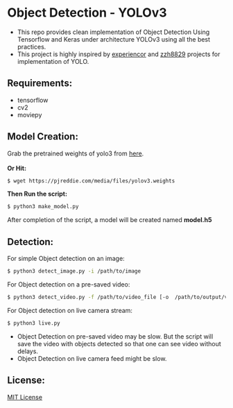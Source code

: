 # Object Detection - YOLOv3
- This repo provides clean implementation of Object Detection Using Tensorflow and Keras under architecture YOLOv3 using all the best practices.
- This project is highly inspired by <a href='https://github.com/experiencor/keras-yolo3'>experiencor</a> and <a href='https://github.com/zzh8829/yolov3-tf2'>zzh8829</a> projects for implementation of YOLO.

## Requirements:
- tensorflow
- cv2
- moviepy


## Model Creation:
Grab the pretrained weights of yolo3 from
<a href='https://pjreddie.com/media/files/yolov3.weights'>here</a>.<br /><br />
<strong>Or Hit:</strong>
```bash
$ wget https://pjreddie.com/media/files/yolov3.weights
```
<strong>Then Run the script:</strong>
```bash
$ python3 make_model.py
```
<p>After completion of the script, a model will be created named <strong>model.h5</strong></p>

## Detection:
For simple Object detection on an image:
```bash
$ python3 detect_image.py -i /path/to/image
```
For Object detection on a pre-saved video:
```bash
$ python3 detect_video.py -f /path/to/video_file [-o  /path/to/output/video_file] [-s subclip [from] [to]]
```
For Object detection on live camera stream:
```bash
$ python3 live.py
```

- Object Detection on pre-saved video may be slow. But the script will save the video with objects detected so that one can see video without delays.
- Object Detection on live camera feed might be slow.

## License:
<a href='https://github.com/saahiluppal/object_detection/blob/master/LICENSE'>MIT License</a>
